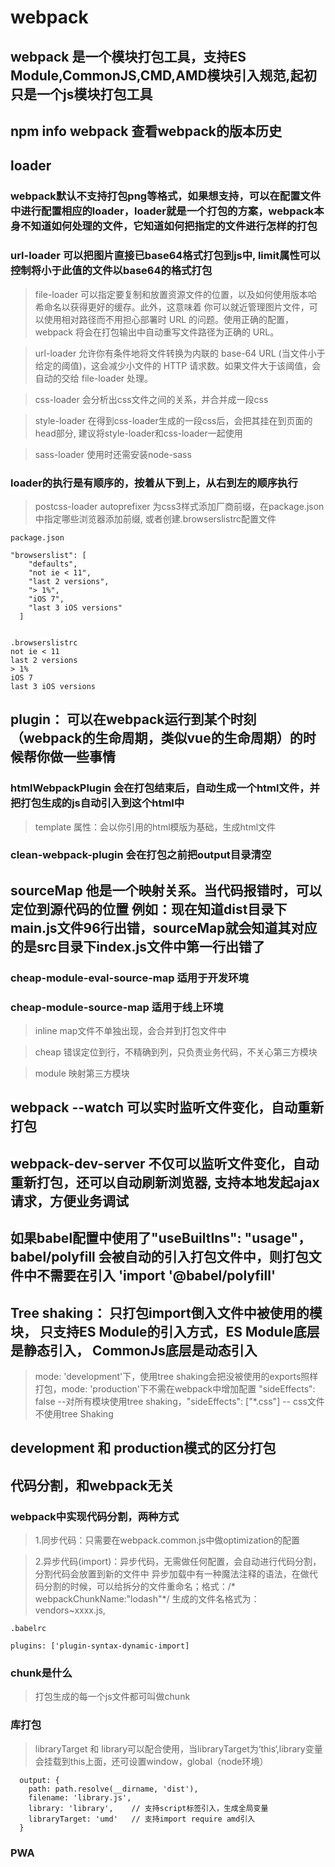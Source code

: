 # webpack 

## webpack 是一个模块打包工具，支持ES Module,CommonJS,CMD,AMD模块引入规范,起初只是一个js模块打包工具

## npm info webpack 查看webpack的版本历史


## loader

### webpack默认不支持打包png等格式，如果想支持，可以在配置文件中进行配置相应的loader，loader就是一个打包的方案，webpack本身不知道如何处理的文件，它知道如何把指定的文件进行怎样的打包

### url-loader 可以把图片直接已base64格式打包到js中, limit属性可以控制将小于此值的文件以base64的格式打包


> file-loader 可以指定要复制和放置资源文件的位置，以及如何使用版本哈希命名以获得更好的缓存。此外，这意味着 你可以就近管理图片文件，可以使用相对路径而不用担心部署时 URL 的问题。使用正确的配置，webpack 将会在打包输出中自动重写文件路径为正确的 URL。

> url-loader 允许你有条件地将文件转换为内联的 base-64 URL (当文件小于给定的阈值)，这会减少小文件的 HTTP 请求数。如果文件大于该阈值，会自动的交给 file-loader 处理。
 
> css-loader 会分析出css文件之间的关系，并合并成一段css

> style-loader 在得到css-loader生成的一段css后，会把其挂在到页面的head部分, 建议将style-loader和css-loader一起使用

> sass-loader 使用时还需安装node-sass

### loader的执行是有顺序的，按着从下到上，从右到左的顺序执行

> postcss-loader autoprefixer 为css3样式添加厂商前缀，在package.json中指定哪些浏览器添加前缀, 或者创建.browserslistrc配置文件
````
package.json

"browserslist": [
    "defaults",
    "not ie < 11",
    "last 2 versions",
    "> 1%",
    "iOS 7",
    "last 3 iOS versions"
  ]


.browserslistrc
not ie < 11
last 2 versions
> 1%
iOS 7
last 3 iOS versions
````

## plugin： 可以在webpack运行到某个时刻（webpack的生命周期，类似vue的生命周期）的时候帮你做一些事情

### htmlWebpackPlugin 会在打包结束后，自动生成一个html文件，并把打包生成的js自动引入到这个html中
> template 属性：会以你引用的html模版为基础，生成html文件

### clean-webpack-plugin  会在打包之前把output目录清空


## sourceMap 他是一个映射关系。当代码报错时，可以定位到源代码的位置 例如：现在知道dist目录下main.js文件96行出错，sourceMap就会知道其对应的是src目录下index.js文件中第一行出错了

### cheap-module-eval-source-map 适用于开发环境

### cheap-module-source-map 适用于线上环境

> inline map文件不单独出现，会合并到打包文件中

> cheap 错误定位到行，不精确到列，只负责业务代码，不关心第三方模块

> module 映射第三方模块


## webpack --watch 可以实时监听文件变化，自动重新打包
## webpack-dev-server 不仅可以监听文件变化，自动重新打包，还可以自动刷新浏览器, 支持本地发起ajax请求，方便业务调试



## 如果babel配置中使用了"useBuiltIns": "usage"，babel/polyfill 会被自动的引入打包文件中，则打包文件中不需要在引入 'import '@babel/polyfill'

## Tree shaking： 只打包import倒入文件中被使用的模块， 只支持ES Module的引入方式，ES Module底层是静态引入， CommonJs底层是动态引入

> mode: 'development'下，使用tree shaking会把没被使用的exports照样打包，mode: 'production'下不需在webpack中增加配置
> "sideEffects": false  --对所有模块使用tree shaking，"sideEffects": ["*.css"] -- css文件不使用tree Shaking


## development 和 production模式的区分打包


## 代码分割，和webpack无关
### webpack中实现代码分割，两种方式
> 1.同步代码：只需要在webpack.common.js中做optimization的配置

> 2.异步代码(import)：异步代码，无需做任何配置，会自动进行代码分割，分割代码会放置到新的文件中
异步加载中有一种魔法注释的语法，在做代码分割的时候，可以给拆分的文件重命名；格式：/* webpackChunkName:"lodash"*/
生成的文件名格式为： vendors~xxxx.js,

````
.babelrc

plugins: ['plugin-syntax-dynamic-import]
````

### chunk是什么

> 打包生成的每一个js文件都可叫做chunk

### 库打包

> libraryTarget 和 library可以配合使用，当libraryTarget为‘this‘,library变量会挂载到this上面，还可设置window，global（node环境）

````
  output: {
    path: path.resolve(__dirname, 'dist'),
    filename: 'library.js',
    library: 'library',    // 支持script标签引入，生成全局变量
    libraryTarget: 'umd'   // 支持import require amd引入
  }
````

### PWA